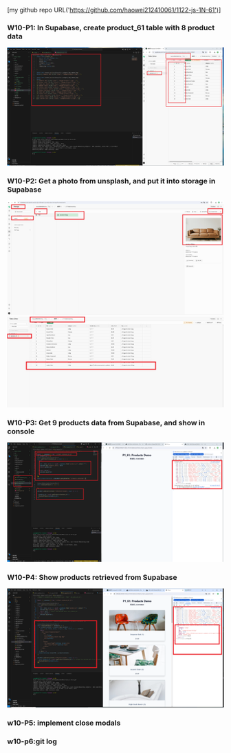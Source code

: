 [my github repo URL('https://github.com/haowei212410061/1122-js-1N-61')]
### W10-P1: In Supabase, create product_61 table with 8 product data
![](w10-p1.png)

### W10-P2: Get a photo from unsplash, and put it into storage in Supabase

![](w10-p2-1.png)
![](w10-p2-2.png)

### W10-P3: Get 9 products data from Supabase, and show in console

![](w10-p3.png)




### W10-P4: Show products retrieved from Supabase
 
![](w10-p4.png)


### w10-P5: implement close modals



### w10-p6:git log
